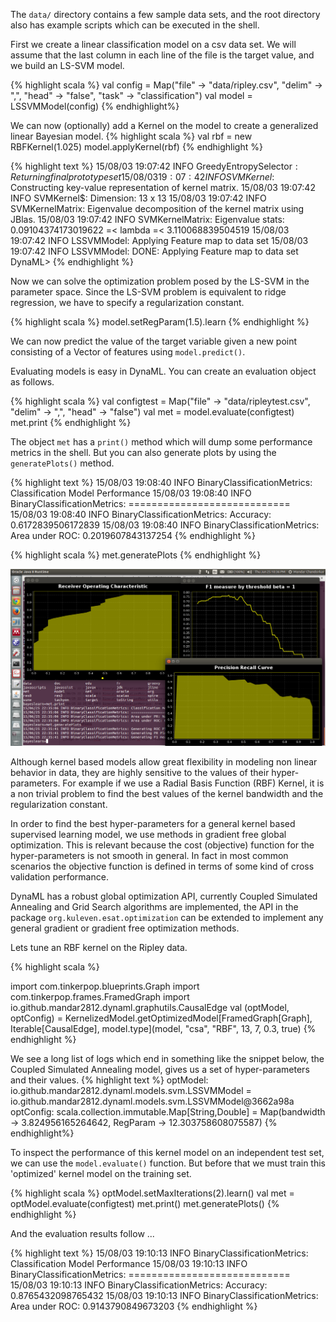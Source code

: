 
The `data/` directory contains a few sample data sets, and the root directory also has example scripts which can be executed in the shell.

First we create a linear classification model on a csv data set. We will assume that the last column in each line of the file is the target value, and we build an LS-SVM model.

{% highlight scala %}
val config = Map("file" -> "data/ripley.csv", "delim" -> ",", "head" -> "false", "task" -> "classification")
val model = LSSVMModel(config)
{% endhighlight%}

We can now (optionally) add a Kernel on the model to create a generalized linear Bayesian model.
{% highlight scala %}
val rbf = new RBFKernel(1.025)
model.applyKernel(rbf)
{% endhighlight %}

{% highlight text %}
15/08/03 19:07:42 INFO GreedyEntropySelector$: Returning final prototype set
15/08/03 19:07:42 INFO SVMKernel$: Constructing key-value representation of kernel matrix.
15/08/03 19:07:42 INFO SVMKernel$: Dimension: 13 x 13
15/08/03 19:07:42 INFO SVMKernelMatrix: Eigenvalue decomposition of the kernel matrix using JBlas.
15/08/03 19:07:42 INFO SVMKernelMatrix: Eigenvalue stats: 0.09104374173019622 =< lambda =< 3.110068839504519
15/08/03 19:07:42 INFO LSSVMModel: Applying Feature map to data set
15/08/03 19:07:42 INFO LSSVMModel: DONE: Applying Feature map to data set
DynaML>
{% endhighlight %}

Now we can solve the optimization problem posed by the LS-SVM in the parameter space. Since the LS-SVM problem is equivalent to ridge regression, we have to specify a regularization constant.

{% highlight scala %}
model.setRegParam(1.5).learn
{% endhighlight %}

We can now predict the value of the target variable given a new point consisting of a Vector of features using `model.predict()`.

Evaluating models is easy in DynaML. You can create an evaluation object as follows. 

{% highlight scala %}
val configtest = Map("file" -> "data/ripleytest.csv", "delim" -> ",", "head" -> "false")
val met = model.evaluate(configtest)
met.print
{% endhighlight %}

The object `met` has a `print()` method which will dump some performance metrics in the shell. But you can also generate plots by using the `generatePlots()` method.

{% highlight text %}
15/08/03 19:08:40 INFO BinaryClassificationMetrics: Classification Model Performance
15/08/03 19:08:40 INFO BinaryClassificationMetrics: ============================
15/08/03 19:08:40 INFO BinaryClassificationMetrics: Accuracy: 0.6172839506172839
15/08/03 19:08:40 INFO BinaryClassificationMetrics: Area under ROC: 0.2019607843137254
{% endhighlight %}

{% highlight scala %}
met.generatePlots
{% endhighlight %}

![Plots](public/Screenshot.png)

Although kernel based models allow great flexibility in modeling non linear behavior in data, they are highly sensitive to the values of their hyper-parameters. For example if we use a Radial Basis Function (RBF) Kernel, it is a non trivial problem to find the best values of the kernel bandwidth and the regularization constant.

In order to find the best hyper-parameters for a general kernel based supervised learning model, we use methods in gradient free global optimization. This is relevant because the cost (objective) function for the hyper-parameters is not smooth in general. In fact in most common scenarios the objective function is defined in terms of some kind of cross validation performance.

DynaML has a robust global optimization API, currently Coupled Simulated Annealing and Grid Search algorithms are implemented, the API in the package ```org.kuleven.esat.optimization``` can be extended to implement any general gradient or gradient free optimization methods.

Lets tune an RBF kernel on the Ripley data.

{% highlight scala %}

import com.tinkerpop.blueprints.Graph
import com.tinkerpop.frames.FramedGraph
import io.github.mandar2812.dynaml.graphutils.CausalEdge
val (optModel, optConfig) = KernelizedModel.getOptimizedModel[FramedGraph[Graph],
Iterable[CausalEdge], model.type](model, "csa",
"RBF", 13, 7, 0.3, true)
{% endhighlight %}

We see a long list of logs which end in something like the snippet below, the Coupled Simulated Annealing model, gives us a set of hyper-parameters and their values. 
{% highlight text %}
optModel: io.github.mandar2812.dynaml.models.svm.LSSVMModel = io.github.mandar2812.dynaml.models.svm.LSSVMModel@3662a98a
optConfig: scala.collection.immutable.Map[String,Double] = Map(bandwidth -> 3.824956165264642, RegParam -> 12.303758608075587)
{% endhighlight%}

To inspect the performance of this kernel model on an independent test set, we can use the ```model.evaluate()``` function. But before that we must train this 'optimized' kernel model on the training set.

{% highlight scala %}
optModel.setMaxIterations(2).learn()
val met = optModel.evaluate(configtest)
met.print()
met.generatePlots()
{% endhighlight %}

And the evaluation results follow ...

{% highlight text %}
15/08/03 19:10:13 INFO BinaryClassificationMetrics: Classification Model Performance
15/08/03 19:10:13 INFO BinaryClassificationMetrics: ============================
15/08/03 19:10:13 INFO BinaryClassificationMetrics: Accuracy: 0.8765432098765432
15/08/03 19:10:13 INFO BinaryClassificationMetrics: Area under ROC: 0.9143790849673203
{% endhighlight %}
